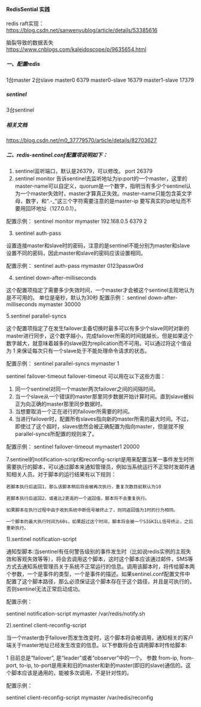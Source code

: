 #### RedisSential 实践

redis raft实现：
https://blog.csdn.net/sanwenyublog/article/details/53385616

脑裂导致的数据丢失
https://www.cnblogs.com/kaleidoscope/p/9635654.html

##### 一、配置redis

1台master 2台slave
master0 6379
master0-slave 16379
master1-slave  17379

##### sentinel
3台sentinel

##### 相关文档
https://blog.csdn.net/m0_37779570/article/details/82703627




##### 二、redis-sentinel.conf配置项说明如下：
1. sentinel监听端口，默认是26379，可以修改。
port 26379
2. sentinel monitor
告诉sentinel去监听地址为ip:port的一个master，这里的master-name可以自定义，quorum是一个数字，指明当有多少个sentinel认为一个master失效时，master才算真正失效。master-name只能包含英文字母，数字，和“.-_”这三个字符需要注意的是master-ip 要写真实的ip地址而不要用回环地址（127.0.0.1）。

配置示例：
sentinel monitor mymaster 192.168.0.5 6379 2

3. sentinel auth-pass

设置连接master和slave时的密码，注意的是sentinel不能分别为master和slave设置不同的密码，因此master和slave的密码应该设置相同。

配置示例：
sentinel auth-pass mymaster 0123passw0rd

4. sentinel down-after-milliseconds

这个配置项指定了需要多少失效时间，一个master才会被这个sentinel主观地认为是不可用的。 单位是毫秒，默认为30秒
配置示例：
sentinel down-after-milliseconds mymaster 30000

5.sentinel parallel-syncs

这个配置项指定了在发生failover主备切换时最多可以有多少个slave同时对新的master进行同步，这个数字越小，完成failover所需的时间就越长，但是如果这个数字越大，就意味着越多的slave因为replication而不可用。可以通过将这个值设为 1 来保证每次只有一个slave处于不能处理命令请求的状态。

配置示例：
sentinel parallel-syncs mymaster 1



sentinel failover-timeout
failover-timeout 可以用在以下这些方面：

  1. 同一个sentinel对同一个master两次failover之间的间隔时间。
  2. 当一个slave从一个错误的master那里同步数据开始计算时间。直到slave被纠正为向正确的master那里同步数据时。
  3. 当想要取消一个正在进行的failover所需要的时间。  
  4. 当进行failover时，配置所有slaves指向新的master所需的最大时间。不过，即使过了这个超时，slaves依然会被正确配置为指向master，但是就不按parallel-syncs所配置的规则来了。

配置示例：
sentinel failover-timeout mymaster1 20000

7.sentinel的notification-script和reconfig-script是用来配置当某一事件发生时所需要执行的脚本，可以通过脚本来通知管理员，例如当系统运行不正常时发邮件通知相关人员。对于脚本的运行结果有以下规则：

    若脚本执行后返回1，那么该脚本稍后将会被再次执行，重复次数目前默认为10

    若脚本执行后返回2，或者比2更高的一个返回值，脚本将不会重复执行。

    如果脚本在执行过程中由于收到系统中断信号被终止了，则同返回值为1时的行为相同。

    一个脚本的最大执行时间为60s，如果超过这个时间，脚本将会被一个SIGKILL信号终止，之后重新执行。

1).sentinel notification-script

通知型脚本:当sentinel有任何警告级别的事件发生时（比如说redis实例的主观失效和客观失效等等），将会去调用这个脚本，这时这个脚本应该通过邮件，SMS等方式去通知系统管理员关于系统不正常运行的信息。调用该脚本时，将传给脚本两个参数，一个是事件的类型，一个是事件的描述。如果sentinel.conf配置文件中配置了这个脚本路径，那么必须保证这个脚本存在于这个路径，并且是可执行的，否则sentinel无法正常启动成功。

配置示例：

sentinel notification-script mymaster /var/redis/notify.sh

2).sentinel client-reconfig-script

当一个master由于failover而发生改变时，这个脚本将会被调用，通知相关的客户端关于master地址已经发生改变的信息。以下参数将会在调用脚本时传给脚本:

   <master-name> <role> <state> <from-ip> <from-port> <to-ip> <to-port>
1
目前总是“failover”, 是“leader”或者“observer”中的一个。 参数 from-ip, from-port, to-ip, to-port是用来和旧的master和新的master(即旧的slave)通信的。这个脚本应该是通用的，能被多次调用，不是针对性的。

配置示例：

sentinel client-reconfig-script mymaster /var/redis/reconfig
